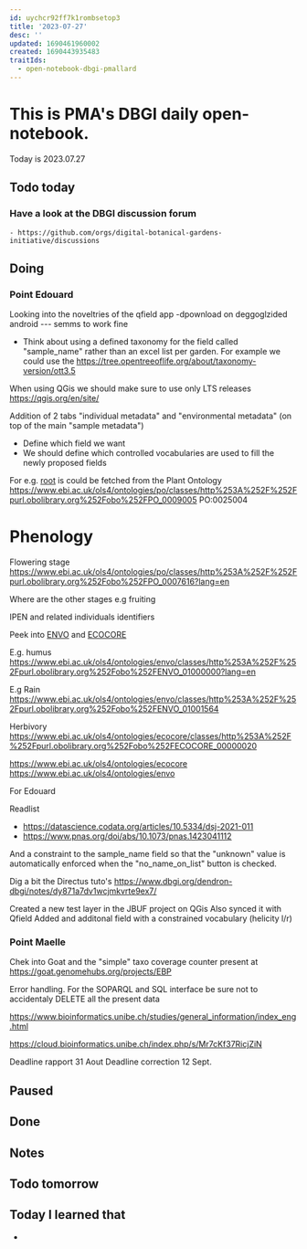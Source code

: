 ```yaml
---
id: uychcr92ff7k1rombsetop3
title: '2023-07-27'
desc: ''
updated: 1690461960002
created: 1690443935483
traitIds:
  - open-notebook-dbgi-pmallard
---
```



# This is PMA's DBGI daily open-notebook.

Today is 2023.07.27

## Todo today

### Have a look at the DBGI discussion forum
    - https://github.com/orgs/digital-botanical-gardens-initiative/discussions
###
###

## Doing

### Point Edouard

Looking into the noveltries of the qfield app
-dpownload on deggoglzided android --- semms to work fine

- Think about using a defined taxonomy for the field called "sample_name" rather than an excel list per garden.
For example we could use the https://tree.opentreeoflife.org/about/taxonomy-version/ott3.5


When using QGis
we should make sure to use only LTS releases https://qgis.org/en/site/

Addition of 2 tabs "individual metadata" and "environmental metadata" (on top of the main "sample metadata")

- Define which field we want
- We should define which controlled vocabularies are used to fill the newly proposed fields


For e.g. [root](https://en.wikipedia.org/wiki/Root "In vascular plants, the roots are the organs of a plant that are modified to provide anchorage for the plant and take in water and nutrients into the plant body, which allows  plants to grow taller and faster. They are most often below the surface of the soil, but roots can also be aerial or aerating, that is, growing up above the ground or especially above water.") is could be fetched from the Plant Ontology https://www.ebi.ac.uk/ols4/ontologies/po/classes/http%253A%252F%252Fpurl.obolibrary.org%252Fobo%252FPO_0009005
PO:0025004

# Phenology
Flowering stage https://www.ebi.ac.uk/ols4/ontologies/po/classes/http%253A%252F%252Fpurl.obolibrary.org%252Fobo%252FPO_0007616?lang=en



Where are the other stages e.g fruiting 

IPEN and related individuals identifiers


Peek into [ENVO](https://www.ebi.ac.uk/ols4/ontologies/envo) and [ECOCORE](https://www.ebi.ac.uk/ols4/ontologies/ecocore)

E.g. humus https://www.ebi.ac.uk/ols4/ontologies/envo/classes/http%253A%252F%252Fpurl.obolibrary.org%252Fobo%252FENVO_01000000?lang=en

E.g Rain https://www.ebi.ac.uk/ols4/ontologies/envo/classes/http%253A%252F%252Fpurl.obolibrary.org%252Fobo%252FENVO_01001564


Herbivory https://www.ebi.ac.uk/ols4/ontologies/ecocore/classes/http%253A%252F%252Fpurl.obolibrary.org%252Fobo%252FECOCORE_00000020

https://www.ebi.ac.uk/ols4/ontologies/ecocore
https://www.ebi.ac.uk/ols4/ontologies/envo



For Edouard

Readlist 
- https://datascience.codata.org/articles/10.5334/dsj-2021-011
- https://www.pnas.org/doi/abs/10.1073/pnas.1423041112


And a constraint to the sample_name field so that the "unknown" value is automatically enforced when the "no_name_on_list" button is checked.


Dig a bit the Directus tuto's https://www.dbgi.org/dendron-dbgi/notes/dy871a7dv1wcjmkvrte9ex7/



Created a new test layer in the JBUF project on QGis
Also synced it with Qfield
Added and additonal field with a constrained vocabulary (helicity l/r)

### Point Maelle

Chek into Goat and the "simple" taxo coverage counter present at https://goat.genomehubs.org/projects/EBP

Error handling. 
For the SOPARQL and SQL interface be sure not to accidentaly DELETE all the present data


https://www.bioinformatics.unibe.ch/studies/general_information/index_eng.html

https://cloud.bioinformatics.unibe.ch/index.php/s/Mr7cKf37RicjZiN

Deadline rapport 31 Aout
Deadline correction 12 Sept. 

## Paused

## Done

## Notes

## Todo tomorrow

###
###
###


## Today I learned that

-